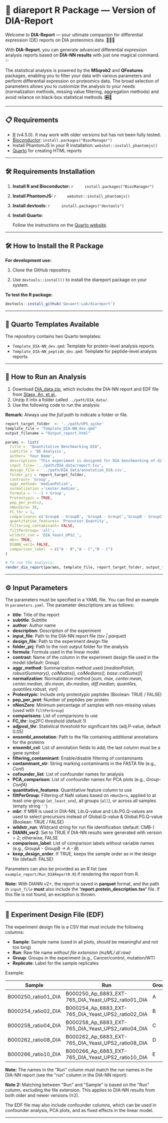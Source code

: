 # 🎯 diareport R Package — Version of DIA-Report

Welcome to **DIA-Report** — your ultimate companion for differential expression (DE) reports on DIA proteomics data. 🧑‍🔬🔬

With **DIA-Report**, you can generate advanced differential expression analysis reports based on **DIA-NN results** with just one magical command. ✨

The statistical analysis is powered by the **MSqrob2** and **QFeatures** packages, enabling you to filter your data with various parameters and perform differential expression on proteomics data. The broad selection of parameters allows you to customize the analysis to your needs (normalization methods, missing value filtering, aggregation methods) and avoid reliance on black-box statistical methods. 🎛️🧪

------------------------------------------------------------------------

## 📋 Requirements

-   [R](https://www.r-project.org/) (v4.5.0). It may work with older versions but has not been fully tested.
-   [Bioconductor](https://www.bioconductor.org/install/): `install.packages("BiocManager")`
-   Install PhantomJS in your R installation: `webshot::install_phantomjs()`
-   [Quarto](https://quarto.org/docs/download/) for creating HTML reports

------------------------------------------------------------------------

## 🛠️ Requirements Installation

1.  **Install R and Bioconductor:** `r     install.packages("BiocManager")`

2.  **Install PhantomJS:** `r     webshot::install_phantomjs()`

3.  **Install devtools:** `r     install.packages("devtools")`

4.  **Install Quarto:**

    Follow the instructions on the [Quarto website](https://quarto.org/docs/download/).

------------------------------------------------------------------------

## 🛠 How to Install the R Package

**For development use:**

1.  Clone the GitHub repository.

2.  Use `devtools::install()` to install the diareport package on your system.

**To test the R package:**

``` r
devtools::install_github('Gevaert-Lab/diareport')
```

------------------------------------------------------------------------

## 📂 Quarto Templates Available

The repository contains two Quarto templates:

-   `Template_DIA-NN_dev.qmd`: Template for protein-level analysis reports
-   `Template_DIA-NN_peptide_dev.qmd`: Template for peptide-level analysis reports

------------------------------------------------------------------------

## 🚀 How to Run an Analysis

1.  Download [DIA_data.zip](https://raw.githubusercontent.com/Gevaert-Lab/DIA-Report/main/example_report/DIA_data.zip), which includes the DIA-NN report and EDF file from [Staes, An, et al.](https://pubs.acs.org/doi/10.1021/acs.jproteome.4c00048?ref=PDF).
2.  Unzip it into a folder called `../path/DIA_data/`.
3.  Use the following code to run the analysis:

**Remark:**  Always use the *full path* to indicate a folder or file.

``` r
report_target_folder  <- '../path/UPS_spike'
template_file = "Template_DIA-NN_dev.qmd"
output_filename = "Output_report.html"

params <- list(
  title =  "Quantitative Benchmarking DIA",
  subtitle = 'DE Analysis',
  author= 'Your Name',
  description= 'This experiment is designed for DIA benchmarking of different quantitative workflows',
  input_file= '../path/DIA_data/report.tsv',
  design_file = '../path/DIA_data/annotation_DIA.csv',
  folder_prj = report_target_folder,
  contrast= 'Group',
  aggr_method= 'medianPolish',
  normalization ='center.median',
  formula = '~ -1 + Group',
  Proteotypic = TRUE,
  pep_per_prot=2,
  nNonZero= 30,
  FC_thr = 1,
  comparisons= c('GroupA - GroupB', 'GroupA - GroupC','GroupB - GroupC'),
  quantitative_features= 'Precursor.Quantity',
  filtering_contaminant= FALSE,
  filtPerGroup= 'all',
  wildstr_run = 'DIA_Yeast_UPS2_',
  mbr= TRUE,
  DIANN_ver2= FALSE,
  comparison_label  = c("A - B","A - C","B - C")
)

# To run the analysis:
render_dia_report(params, template_file, report_target_folder, output_filename)
```

------------------------------------------------------------------------

## ⚙️ Input Parameters

The parameters must be specified in a YAML file. You can find an example in `parameters.yaml`. The parameter descriptions are as follows:

-   **title**: Title of the report
-   **subtitle**: Subtitle
-   **author**: Author name
-   **description**: Description of the experiment
-   **input_file**: Path to the DIA-NN report file (*tsv \| parquet*)
-   **design_file**: Path to the experiment design file
-   **folder_prj**: Path to the root output folder for the analysis
-   **formula**: Formula used in the linear model
-   **contrast**: Name of the column in the experiment design file used in the model (default: Group)
-   **aggr_method**: Summarization method used [*medianPolish, robustSummary(), colMeans(), colMedians(), base::colSums()*]
-   **normalization**: Normalization method [*sum, max, center.mean, center.median, div.mean, div.median, diff.median, quantiles, quantiles.robust, vsn*]
-   **Proteotypic**: Include only proteotypic peptides (Boolean: TRUE / FALSE)
-   **pep_per_prot**: Number of peptides per protein
-   **nNonZero**: Minimum percentage of samples with non-missing values (used with `filtPerGroup`)
-   **comparisons**: List of comparisons to use
-   **FC_thr**: log2FC threshold (default 1)
-   **adjpval_thr**: Statistical threshold for significant hits (adj.P-value, default 0.05)
-   **ensembl_annotation**: Path to the file containing additional annotations for the proteins
-   **ensembl_col**: List of annotation fields to add; the last column must be a gene symbol
-   **filtering_contaminant**: Enable/disable filtering of contaminants
-   **contaminant_str**: String marking contaminants in the FASTA file (e.g., *Cont*)
-   **cofounder_list**: List of confounder names for analysis
-   **PCA_comparison**: List of confounder names for PCA plots (e.g., *Group-ConfA*)
-   **quantitative_features**: Quantitative feature column to use
-   **filtPerGroup**: Filtering of NaN values based on `nNonZero`, applied to at least one group (`at_least_one`), all groups (`all`), or across all samples (empty string `''`)
-   **mbr**: If MBR is used in DIA-NN, Lib.Q-value and Lib.PG.Q-values are used to select precursors instead of Global.Q-value & Global.PG.Q-value (Boolean: TRUE / FALSE)
-   **wildstr_run**: Wildcard string for run file identification (default: CMB-)
-   **DIANN_ver2**: Set to TRUE if DIA-NN results were generated with version \> 2; otherwise, FALSE
-   **comparison_label**: List of comparison labels without variable names (e.g., *GroupA - GroupB → A - B*)
-   **keep_design_order**: If TRUE, keeps the sample order as in the design file (default: FALSE)

Parameters can also be provided as an R list (see `example_report/Run_DIAReportR.R`) if rendering the report from R.

**Note:** With DIANN v2+, the report is saved in **parquet** format, and the path in `input_file` **must** also include the **'report.protein_description.tsv'** file. If this file is not found, an exception is thrown.

------------------------------------------------------------------------

## 📝 Experiment Design File (EDF)

The experiment design file is a CSV that must include the following columns:

-   **Sample**: Sample name (used in all plots, should be meaningful and not too long)
-   **Run**: Raw file name *without file extension (mzML/.d/.raw)*
-   **Group**: Groups in the experiment (e.g., Cancer/control, mutation/WT)
-   **Replicate**: Label for the sample replicates

Example:

| Sample | Run | Group | Replicate |
|--------------|-------------------------------|-------------|-------------|
| B000250_ratio01_DIA | B000250_Ap_6883_EXT-765_DIA_Yeast_UPS2_ratio01_DIA | A | 1 |
| B000254_ratio02_DIA | B000254_Ap_6883_EXT-765_DIA_Yeast_UPS2_ratio02_DIA | B | 1 |
| B000258_ratio04_DIA | B000258_Ap_6883_EXT-765_DIA_Yeast_UPS2_ratio04_DIA | C | 1 |
| B000262_ratio08_DIA | B000262_Ap_6883_EXT-765_DIA_Yeast_UPS2_ratio08_DIA | D | 1 |
| B000266_ratio10_DIA | B000266_Ap_6883_EXT-765_DIA_Yeast_UPS2_ratio10_DIA | E | 1 |

**Note:** The names in the "Run" column must match the run names in the DIA-NN report (see the "run" column in the DIA-NN report).

**Note 2:** Matching between "Run" and "Sample" is based on the "Run" column, excluding the file extension. This applies to DIA-NN results from both older and newer versions (≥2).

The EDF file may also include confounder columns, which can be used in confounder analysis, PCA plots, and as fixed effects in the linear model.

------------------------------------------------------------------------
